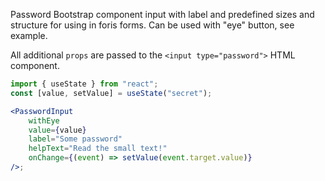 Password Bootstrap component input with label and predefined sizes and structure
for using in foris forms. Can be used with "eye" button, see example.

All additional `props` are passed to the `<input type="password">` HTML
component.

```jsx
import { useState } from "react";
const [value, setValue] = useState("secret");

<PasswordInput
    withEye
    value={value}
    label="Some password"
    helpText="Read the small text!"
    onChange={(event) => setValue(event.target.value)}
/>;
```
